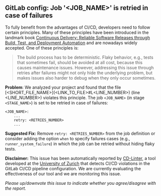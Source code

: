 GitLab config: Job '<JOB_NAME>' is retried in case of failures
---
To fully benefit from the advantages of CI/CD, developers need to follow certain principles. Many of these principles have been introduced in the landmark book [Continuous Delivery: Reliable Software Releases through Build, Test, and Deployment Automation](https://www.oreilly.com/library/view/continuous-delivery-reliable/9780321670250/) and are nowadays widely accepted. One of these principles is:

> The build process has to be deterministic. Flaky behavior, e.g., tests that sometimes fail, should be avoided at all cost, because this causes maintenance issues. However, addressing this issue through retries after failures might not only hide the underlying problem, but makes issues also harder to debug when they only occur sometimes.

**Problem**: We analyzed your project and found that the file [<SHORT_FILE_NAME>](<LINK_TO_FILE>#L<LINE_NUMBER>) (line <LINE_NUMBER>) violates this principle. The job `<JOB_NAME>` (in stage `<STAGE_NAME>`) is set to be retried in case of failures:

```
<JOB_NAME>:
    ...
    retry: <RETRIES_NUMBER>
    ...
```

**Suggested Fix:** Remove ```retry: <RETRIES_NUMBER>``` from the job definition or consider adding the option ```when``` to specify failures cases (e.g., ```runner_system_failure```) in which the job can be retried without hiding flaky tests.

**Disclaimer:**
This issue has been automatically reported by [CD-Linter](https://bitbucket.org/sealuzh/cd-linter/), a tool developed at the [University of Zurich](https://www.uzh.ch/) that detects CI/CD violations in the GitLab CI/CD pipeline configuration.
We are currently evaluating the effectiveness of our tool and we are monitoring this issue.

*Please up/downvote this issue to indicate whether you agree/disagree with the report.*
